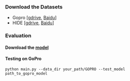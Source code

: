 ### Download the Datasets
- Gopro [[gdrive](https://drive.google.com/file/d/1y_wQ5G5B65HS_mdIjxKYTcnRys_AGh5v/view?usp=sharing), [Baidu](https://pan.baidu.com/s/1eNCvqewdUp15-0dD2MfJbg?pwd=ea0r)]
- HIDE [[gdrive](https://drive.google.com/file/d/13CoUG0YktPGzVagOipoo43NMZclOG7J2/view?usp=sharing), [Baidu](https://pan.baidu.com/s/1F70f040UWAaeofSie_zMow?pwd=c8lv)]

### Evaluation
#### Download the [model](https://drive.google.com/drive/folders/1bZb9L660t4jL2wAqr23iTg6eyAnCuUBt?usp=sharing)

#### Testing on GoPro
~~~
python main.py --data_dir your_path/GOPRO --test_model path_to_gopro_model
~~~

